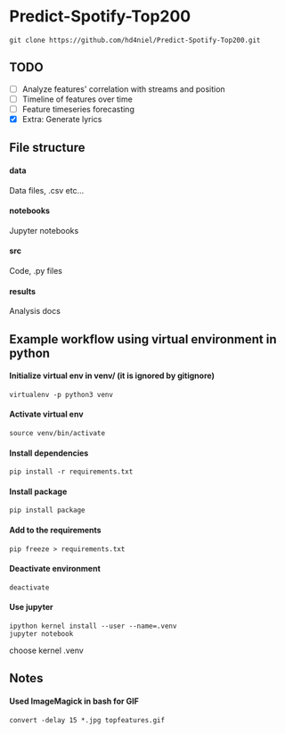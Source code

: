 # Predict-Spotify-Top200

```
git clone https://github.com/hd4niel/Predict-Spotify-Top200.git
```

## TODO
- [ ] Analyze features' correlation with streams and position
- [ ] Timeline of features over time
- [ ] Feature timeseries forecasting
- [x] Extra: Generate lyrics

## File structure

#### data
Data files, .csv etc...

#### notebooks
Jupyter notebooks

#### src
Code, .py files

#### results
Analysis docs

## Example workflow using virtual environment in python

#### Initialize virtual env in venv/ (it is ignored by gitignore)
    virtualenv -p python3 venv

#### Activate virtual env
    source venv/bin/activate

#### Install dependencies
    pip install -r requirements.txt

#### Install package
    pip install package

#### Add to the requirements
    pip freeze > requirements.txt
    
#### Deactivate environment
    deactivate

#### Use jupyter
    ipython kernel install --user --name=.venv
    jupyter notebook
choose kernel .venv

## Notes

#### Used ImageMagick in bash for GIF
    convert -delay 15 *.jpg topfeatures.gif